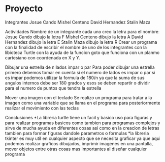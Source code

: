 # Proyecto

Integrantes 
Josue Cando 
Mishel Centeno
David Hernandez
Stalin Maza 

Actividades 
Nombre de un integrante
cada uno creo  la letra para el nombre:
Josue Cando dibujo la letra F
Mishel Centeno dibujo la letra A
David Hernandez dibujo la letra E
Stalin Maza dibujo la letra R
Crear un programa con la finalidad de escribir el nombre de  uno de los integrantes con la libioteca Turtle con la ayuda de la funcion goto 
que funciona con un planmo cartesiano con coordenada en X y Y. 

Dibujar una estrella de n lados impar o par 
Para poder dibujar una estrella primero debemos tomar en cuenta si el numero de lados es impar o par si es impar podemos utilizar la formula
de 180/n ya que la suma de sus angulos internos debe ser 180 grados y esos se deben repartir o dividir para el numero de puntos que tendra la estrella

Mover una imagen con el teclado 
Se realizo un programa para tratar a la imagen como una variable que se llama en el programa
para posteriormente realizar el movimiento con las teclas 

Conclusiones
*La libreria turtle  tiene un facil y basico uso para figuras y para realizar programas basicos como tambien para programas complejos 
y sirve de mucha ayuda en diferentes cosas asi como en la creacion de letras tambien para formar figuras dandole parametros o formulas
*la libreria tkinter es muy util en cualquier aspecto que se necesita graficar ya que aqui podemos realizar graficos dibujados,
imprimir imagenes en una pantalla, mover objetos entre otras cosas mas importantes al diseñar cualquier programa

